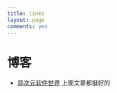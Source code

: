 ```yaml
---
title: links
layout: page
comments: yes
---
```


# 博客

- [异次元软件世界](http://www.iplaysoft.com/) 上面文章都挺好的

